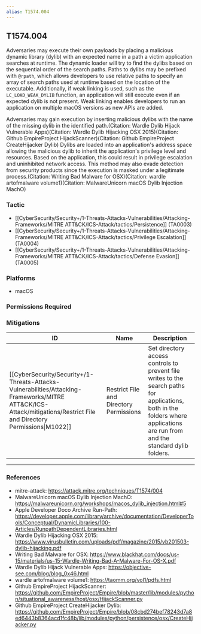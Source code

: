 ```yaml
---
alias: T1574.004
---
```


## T1574.004

Adversaries may execute their own payloads by placing a malicious dynamic library (dylib) with an expected name in a path a victim application searches at runtime. The dynamic loader will try to find the dylibs based on the sequential order of the search paths. Paths to dylibs may be prefixed with <code>@rpath</code>, which allows developers to use relative paths to specify an array of search paths used at runtime based on the location of the executable.  Additionally, if weak linking is used, such as the <code>LC_LOAD_WEAK_DYLIB</code> function, an application will still execute even if an expected dylib is not present. Weak linking enables developers to run an application on multiple macOS versions as new APIs are added.

Adversaries may gain execution by inserting malicious dylibs with the name of the missing dylib in the identified path.(Citation: Wardle Dylib Hijack Vulnerable Apps)(Citation: Wardle Dylib Hijacking OSX 2015)(Citation: Github EmpireProject HijackScanner)(Citation: Github EmpireProject CreateHijacker Dylib) Dylibs are loaded into an application's address space allowing the malicious dylib to inherit the application's privilege level and resources. Based on the application, this could result in privilege escalation and uninhibited network access. This method may also evade detection from security products since the execution is masked under a legitimate process.(Citation: Writing Bad Malware for OSX)(Citation: wardle artofmalware volume1)(Citation: MalwareUnicorn macOS Dylib Injection MachO)


### Tactic
- [[CyberSecurity/Security+/1-Threats-Attacks-Vulnerabilities/Attacking-Frameworks/MITRE ATT&CK/ICS-Attack/tactics/Persistence]] (TA0003)
- [[CyberSecurity/Security+/1-Threats-Attacks-Vulnerabilities/Attacking-Frameworks/MITRE ATT&CK/ICS-Attack/tactics/Privilege Escalation]] (TA0004)
- [[CyberSecurity/Security+/1-Threats-Attacks-Vulnerabilities/Attacking-Frameworks/MITRE ATT&CK/ICS-Attack/tactics/Defense Evasion]] (TA0005)

### Platforms
- macOS

### Permissions Required

### Mitigations

| ID | Name | Description |
| --- | --- | --- |
| [[CyberSecurity/Security+/1-Threats-Attacks-Vulnerabilities/Attacking-Frameworks/MITRE ATT&CK/ICS-Attack/mitigations/Restrict File and Directory Permissions\|M1022]] | Restrict File and Directory Permissions | Set directory access controls to prevent file writes to the search paths for applications, both in the folders where applications are run from and the standard dylib folders. |


---
### References

- mitre-attack: https://attack.mitre.org/techniques/T1574/004
- MalwareUnicorn macOS Dylib Injection MachO: https://malwareunicorn.org/workshops/macos_dylib_injection.html#5
- Apple Developer Doco Archive Run-Path: https://developer.apple.com/library/archive/documentation/DeveloperTools/Conceptual/DynamicLibraries/100-Articles/RunpathDependentLibraries.html
- Wardle Dylib Hijacking OSX 2015: https://www.virusbulletin.com/uploads/pdf/magazine/2015/vb201503-dylib-hijacking.pdf
- Writing Bad Malware for OSX: https://www.blackhat.com/docs/us-15/materials/us-15-Wardle-Writing-Bad-A-Malware-For-OS-X.pdf
- Wardle Dylib Hijack Vulnerable Apps: https://objective-see.com/blog/blog_0x46.html
- wardle artofmalware volume1: https://taomm.org/vol1/pdfs.html
- Github EmpireProject HijackScanner: https://github.com/EmpireProject/Empire/blob/master/lib/modules/python/situational_awareness/host/osx/HijackScanner.py
- Github EmpireProject CreateHijacker Dylib: https://github.com/EmpireProject/Empire/blob/08cbd274bef78243d7a8ed6443b8364acd1fc48b/lib/modules/python/persistence/osx/CreateHijacker.py
